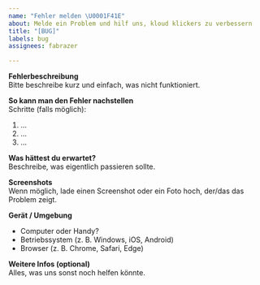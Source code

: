 ```yaml
---
name: "Fehler melden \U0001F41E"
about: Melde ein Problem und hilf uns, kloud klickers zu verbessern
title: "[BUG]"
labels: bug
assignees: fabrazer

---
```


**Fehlerbeschreibung**  
Bitte beschreibe kurz und einfach, was nicht funktioniert.  

**So kann man den Fehler nachstellen**  
Schritte (falls möglich):  
1. …  
2. …  
3. …  

**Was hättest du erwartet?**  
Beschreibe, was eigentlich passieren sollte.  

**Screenshots**  
Wenn möglich, lade einen Screenshot oder ein Foto hoch, der/das das Problem zeigt.  

**Gerät / Umgebung**  
- Computer oder Handy?  
- Betriebssystem (z. B. Windows, iOS, Android)  
- Browser (z. B. Chrome, Safari, Edge)  

**Weitere Infos (optional)**  
Alles, was uns sonst noch helfen könnte.
